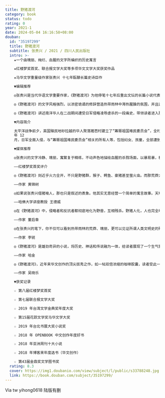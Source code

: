 ```yaml
---
title: 野猪渡河
category: book
status: todo
rating: 0
year: 2021-1
date: 2024-05-04 16:16:58+08:00
douban:
  id: "35197299"
  title: 野猪渡河
  subtitle: 张贵兴 / 2021 / 四川人民出版社
  intro: >-
    ★一个由瑰丽、绚烂、血腥的文字所编织的历史寓言

    ★红楼梦奖首奖、联合报文学大奖等多项华文文学大奖获奖作品

    ★马华文学重量级作家张贵兴 十七年酝酿长篇史诗巨作

    ▼编辑推荐

    ◎张贵兴是当代华语文学重要作家，《野猪渡河》为他停笔十七年后重出文坛的长篇小说代表作，获得多位重量级作家：甘耀明、李锐、哈金、言叔夏、吴晓乐、董启章、连明伟、黄锦树、骆以军好评推荐，并以横扫之势囊括几乎所有华语文学大奖。

    ◎《野猪渡河》的文字风格强烈，以浓密诡谲的修辞营造热带雨林中溽热腥臊的氛围，并且运用南洋丛林原始苍莽的异域元素：野猪、鳄鱼、猴子、夜枭、苍鹰、犀鸟、蜥蜴、蟒蛇、箭毒树、棕榈树、椰子树，糅合油鬼子（裸身色鬼）、庞蒂雅娜（飞天人头）、泥怪、帕朗刀、日本妖刀、土著猎头等各类民俗鬼怪传说，将魔幻现实、雨林书写发挥得淋漓尽致。

    ◎《野猪渡河》讲述南洋华人在二战期间遭受日军侵略凌辱虐杀的一段痛史，带领读者进入那个地狱一般的血腥暴烈时空。在热带莽丛中的人兽群象中，我们寻迹祖辈所曾经历的那段不堪回首的记忆。

    ▼内容简介

    太平洋战争前夕，英国殖民地砂拉越的华人聚落猪芭村建立了“筹赈祖国难民委员会”，全村老少热闹为中国抗日举办募款活动，村民男女之间情愫互生，对于即将到来的灾祸隐有预感。1941
    年 12
    月，日军全面入侵，与“筹赈祖国难民委员会”相关的所有人等，包括妇女、孩童，全部遭到惨无人道地清算。在被占据的三年八个月中，人与动物的分别模糊，生命以各种恐怖酷烈的方式轻易地消逝，情欲与兽性在南洋雨林里赤裸裸地展演开来。

    ▼媒体推荐

    ◎张贵兴的文字冷静、瑰丽，寓繁复于精练，不动声色地描绘血腥的杀戮场面，以暴易暴，极度挑战读者的阅读底线，建构了他在生与死、人与兽、善与恶之间，曲折迂回的历史哲学和暴力美学。——笔力雄劲，构思恢宏，《野猪渡河》成就了世界华文文学的又一经典巨著。

    ——红楼梦奖首奖评介

    ◎《野猪渡河》则近乎火力全开，不只是野猪群，猴子、鳄鱼、豪猪甚至萤火虫。而那荒莽大地上与人做生存竞争的庞大野猪群，那人猪大战，即便不是世界文学史上最壮观的，也是中文小说史上绝无仅有的奇观。

    ——作家 黄锦树

    ◎如果说张贵兴借猪喻人，那也只是叙述的表象。他其实无意经营一个简单的寓言故事。天地不仁，以万物为“猪狗”。《野猪渡河》读来恐怖，因为张贵兴写出了一种流窜你我之间的动物性，一种蛮荒的、众牲平等的虚无感。蠢蠢欲动，死而不后已。

    ——哈佛大学讲座教授 王德威

    ◎在《野猪渡河》中，侵略者和反抗者都彻底地化为野兽，互相残杀。野猪人化，人也完全地野猪化。到了最后没有英雄，只有死者和幸存者的分别，而幸存者生不如死。杀人不但并不光荣，更加是毫无意义的。从这一点看，《野猪渡河》是反史诗的，也即是现代的，以及虚无的。我说它虚无并不是批评，而是想指出它的时代意义。

    ——作家 董启章

    ◎在张贵兴的笔下，你不仅可以看到热带雨林的荒莽、瑰丽，更可以见证所谓人类文明史的残酷与血腥。滔滔不息的猪芭河上，永远翻滚着此岸的天堂和炼狱。

    ——作家 李锐

    ◎《野猪渡河》是雄劲奇异的小说，将历史、神话和传说融为一体，给读者展现了一个生气勃勃、真实又魔幻的世界。

    ——作家 哈金

    ◎《野猪渡河》，近年来华文创作的顶尖拔秀之作，如一帖双倍浓缩的咖啡胶囊，读者受此一注，在短时间的心悸反应中，品尝了作家沉潜十多年谱写出的人性挽歌。

    ——作家 吴晓乐

    ▼获奖记录

    ☆ 第八届红楼梦奖首奖

    ☆ 第七届联合报文学大奖

    ☆ 2019 年台湾文学金典奖年度大奖

    ☆ 第15届花踪文学奖马华文学大奖

    ☆ 2019 年台北书展大奖小说奖

    ☆ 2018 年 OPENBOOK 中文创作年度好书

    ☆ 2018 年亚洲周刊十大小说

    ☆ 2018 年博客来年度选书（华文创作）

    ☆ 第43届金鼎奖文学图书奖
  rating: 8.3
  cover: https://img1.doubanio.com/view/subject/l/public/s33788248.jpg
  link: https://book.douban.com/subject/35197299/
---
```


Via tw yihong0618 陆版有删
